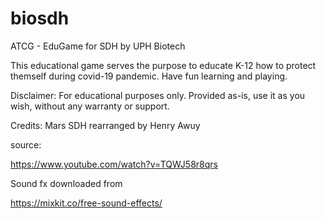 # biosdh
ATCG - EduGame for SDH by UPH Biotech

This educational game serves the purpose to educate K-12 how to protect themself during covid-19 pandemic.
Have fun learning and playing.

Disclaimer:
For educational purposes only.
Provided as-is, use it as you wish, without any warranty or support.

Credits:
Mars SDH rearranged by Henry Awuy

source: 

https://www.youtube.com/watch?v=TQWJ58r8qrs


Sound fx downloaded from 

https://mixkit.co/free-sound-effects/
